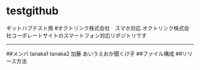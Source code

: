 # testgithub
ギットハブテスト用
#オクトリンク株式会社　スマホ対応
オクトリンク株式会社コーポレートサイトのスマートフォン対応リポジトリです


---

##メンバ
tanaka1
tanaka2
加藤
あいうえおか聞くけ子
##ファイル構成
##リリース方法